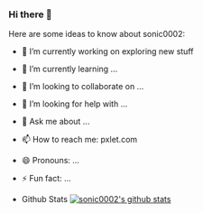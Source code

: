 ### Hi there 👋

Here are some ideas to know about sonic0002:

- 🔭 I’m currently working on exploring new stuff
- 🌱 I’m currently learning ...
- 👯 I’m looking to collaborate on ...
- 🤔 I’m looking for help with ...
- 💬 Ask me about ...
- 📫 How to reach me: pxlet.com
- 😄 Pronouns: ...
- ⚡ Fun fact: ...

- Github Stats
[![sonic0002's github stats](https://github-readme-stats.vercel.app/api?username=sonic0002)](https://github.com/sonic0002/github-readme-stats)
